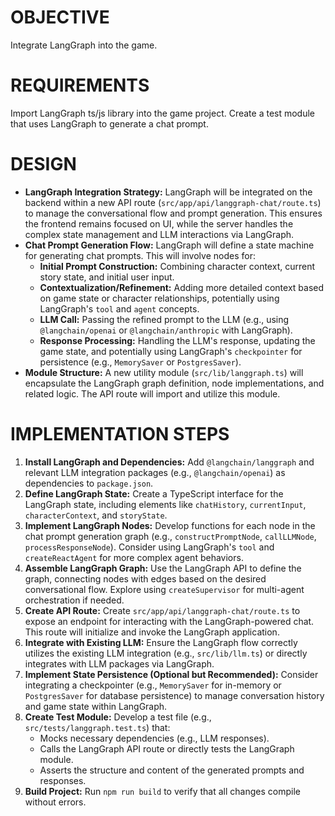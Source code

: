 # OBJECTIVE

Integrate LangGraph into the game.

# REQUIREMENTS

Import LangGraph ts/js library into the game project.
Create a test module that uses LangGraph to generate a chat prompt.

# DESIGN

*   **LangGraph Integration Strategy:** LangGraph will be integrated on the backend within a new API route (`src/app/api/langgraph-chat/route.ts`) to manage the conversational flow and prompt generation. This ensures the frontend remains focused on UI, while the server handles the complex state management and LLM interactions via LangGraph.
*   **Chat Prompt Generation Flow:** LangGraph will define a state machine for generating chat prompts. This will involve nodes for:
    *   **Initial Prompt Construction:** Combining character context, current story state, and initial user input.
    *   **Contextualization/Refinement:** Adding more detailed context based on game state or character relationships, potentially using LangGraph's `tool` and `agent` concepts.
    *   **LLM Call:** Passing the refined prompt to the LLM (e.g., using `@langchain/openai` or `@langchain/anthropic` with LangGraph).
    *   **Response Processing:** Handling the LLM's response, updating the game state, and potentially using LangGraph's `checkpointer` for persistence (e.g., `MemorySaver` or `PostgresSaver`).
*   **Module Structure:** A new utility module (`src/lib/langgraph.ts`) will encapsulate the LangGraph graph definition, node implementations, and related logic. The API route will import and utilize this module.

# IMPLEMENTATION STEPS

1.  **Install LangGraph and Dependencies:** Add `@langchain/langgraph` and relevant LLM integration packages (e.g., `@langchain/openai`) as dependencies to `package.json`.
2.  **Define LangGraph State:** Create a TypeScript interface for the LangGraph state, including elements like `chatHistory`, `currentInput`, `characterContext`, and `storyState`.
3.  **Implement LangGraph Nodes:** Develop functions for each node in the chat prompt generation graph (e.g., `constructPromptNode`, `callLLMNode`, `processResponseNode`). Consider using LangGraph's `tool` and `createReactAgent` for more complex agent behaviors.
4.  **Assemble LangGraph Graph:** Use the LangGraph API to define the graph, connecting nodes with edges based on the desired conversational flow. Explore using `createSupervisor` for multi-agent orchestration if needed.
5.  **Create API Route:** Create `src/app/api/langgraph-chat/route.ts` to expose an endpoint for interacting with the LangGraph-powered chat. This route will initialize and invoke the LangGraph application.
6.  **Integrate with Existing LLM:** Ensure the LangGraph flow correctly utilizes the existing LLM integration (e.g., `src/lib/llm.ts`) or directly integrates with LLM packages via LangGraph.
7.  **Implement State Persistence (Optional but Recommended):** Consider integrating a checkpointer (e.g., `MemorySaver` for in-memory or `PostgresSaver` for database persistence) to manage conversation history and game state within LangGraph.
8.  **Create Test Module:** Develop a test file (e.g., `src/tests/langgraph.test.ts`) that:
    *   Mocks necessary dependencies (e.g., LLM responses).
    *   Calls the LangGraph API route or directly tests the LangGraph module.
    *   Asserts the structure and content of the generated prompts and responses.
9.  **Build Project:** Run `npm run build` to verify that all changes compile without errors.
